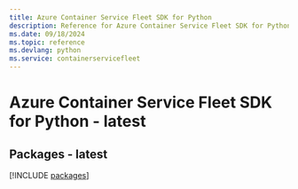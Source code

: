```yaml
---
title: Azure Container Service Fleet SDK for Python
description: Reference for Azure Container Service Fleet SDK for Python
ms.date: 09/18/2024
ms.topic: reference
ms.devlang: python
ms.service: containerservicefleet
---
```

# Azure Container Service Fleet SDK for Python - latest
## Packages - latest
[!INCLUDE [packages](container-service-fleet-index.md)]